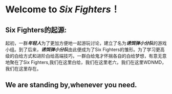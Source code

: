 # Welcome to *Six Fighters*！

## Six Fighters的起源: 
起初，一群***年轻人***为了更加方便地一起游玩讨论，建立了名为***诱饵弹小分队***的游戏小组。到了后来，***诱饵弹小分队***由此便成为了Six Fighters的雏形。为了学习更高级的白给方式和进阶白给高端技巧，一群白给鬼才怀揣各自的白给梦想，有意无意地聚在了Six Fighters,我们在这里白给，我们在这里老六，我们在这里WDNMD，我们在这里存在。
## **We are standing by,whenever you need.**

